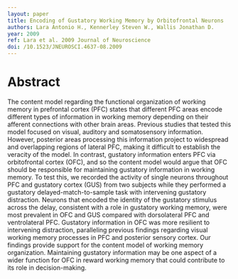 ```yaml
---
layout: paper
title: Encoding of Gustatory Working Memory by Orbitofrontal Neurons
authors: Lara Antonio H., Kennerley Steven W., Wallis Jonathan D.
year: 2009
ref: Lara et al. 2009 Journal of Neuroscience
doi: /10.1523/JNEUROSCI.4637-08.2009
---
```


# Abstract

The content model regarding the functional organization of working memory in prefrontal cortex (PFC) states that different PFC areas
encode different types of information in working memory depending on their afferent connections with other brain areas. Previous
studies that tested this model focused on visual, auditory and somatosensory information. However, posterior areas processing this
information project to widespread and overlapping regions of lateral PFC, making it difficult to establish the veracity of the model. In
contrast, gustatory information enters PFC via orbitofrontal cortex (OFC), and so the content model would argue that OFC should be
responsible for maintaining gustatory information in working memory. To test this, we recorded the activity of single neurons throughout PFC and gustatory cortex (GUS) from two subjects while they performed a gustatory delayed-match-to-sample task with intervening
gustatory distraction. Neurons that encoded the identity of the gustatory stimulus across the delay, consistent with a role in gustatory
working memory, were most prevalent in OFC and GUS compared with dorsolateral PFC and ventrolateral PFC. Gustatory information in
OFC was more resilient to intervening distraction, paralleling previous findings regarding visual working memory processes in PFC and
posterior sensory cortex. Our findings provide support for the content model of working memory organization. Maintaining gustatory
information may be one aspect of a wider function for OFC in reward working memory that could contribute to its role in
decision-making.